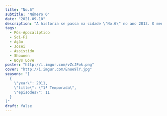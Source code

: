 ```yaml
---
title: "No.6"
subtitle: "Número 6"
date: "2021-09-10"
description: "A história se passa na cidade \"No.6\" no ano 2013. O menino Shion foi julgado como um ser \"Super Inteligente\", quando ele tinha dois anos e foi autorizado a viver na luxuosa área \"Cronos\". Em seu décimo segundo aniversário, conheceu um rapaz bonito chamado \"Nezumi\", que havia escapado de um reformatório. Shion o protegeu, mas a Secretaria de Segurança Pública retirou todos os privilégios de Shion e expulsou-o de Cronos a \"Cidade Perdida\". Quatro anos após a expulsão, um misterioso acidente leva Shion à um segredo na cidade No.6."
tags:
  - Pós-Apocalíptico
  - Sci-Fi
  - Ação
  - Josei
  - Assistido
  - Shounen
  - Boys Love
poster: "http://i.imgur.com/vZcJFok.png"
cover: "http://i.imgur.com/Enue9lY.jpg"
seasons: "[
  {
    \"year\": 2011,
    \"title\": \"1ª Temporada\",
    \"episodes\": 11
  }
]"
draft: false
---
```

